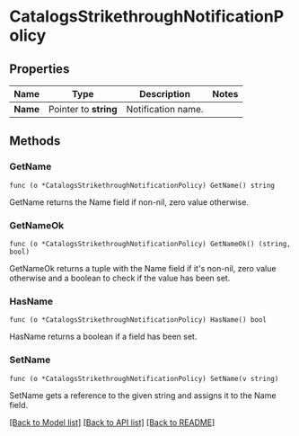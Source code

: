 # CatalogsStrikethroughNotificationPolicy

## Properties

Name | Type | Description | Notes
------------ | ------------- | ------------- | -------------
**Name** | Pointer to **string** | Notification name. | 

## Methods

### GetName

`func (o *CatalogsStrikethroughNotificationPolicy) GetName() string`

GetName returns the Name field if non-nil, zero value otherwise.

### GetNameOk

`func (o *CatalogsStrikethroughNotificationPolicy) GetNameOk() (string, bool)`

GetNameOk returns a tuple with the Name field if it's non-nil, zero value otherwise
and a boolean to check if the value has been set.

### HasName

`func (o *CatalogsStrikethroughNotificationPolicy) HasName() bool`

HasName returns a boolean if a field has been set.

### SetName

`func (o *CatalogsStrikethroughNotificationPolicy) SetName(v string)`

SetName gets a reference to the given string and assigns it to the Name field.


[[Back to Model list]](../README.md#documentation-for-models) [[Back to API list]](../README.md#documentation-for-api-endpoints) [[Back to README]](../README.md)



